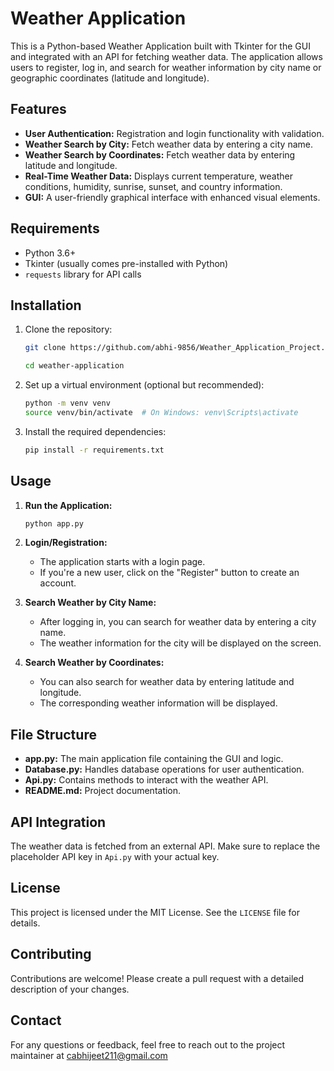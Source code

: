 # Weather Application

This is a Python-based Weather Application built with Tkinter for the GUI and integrated with an API for fetching weather data. The application allows users to register, log in, and search for weather information by city name or geographic coordinates (latitude and longitude).

## Features

- **User Authentication:** Registration and login functionality with validation.
- **Weather Search by City:** Fetch weather data by entering a city name.
- **Weather Search by Coordinates:** Fetch weather data by entering latitude and longitude.
- **Real-Time Weather Data:** Displays current temperature, weather conditions, humidity, sunrise, sunset, and country information.
- **GUI:** A user-friendly graphical interface with enhanced visual elements.

## Requirements

- Python 3.6+
- Tkinter (usually comes pre-installed with Python)
- `requests` library for API calls

## Installation

1. Clone the repository:
    ```bash
   git clone https://github.com/abhi-9856/Weather_Application_Project.git

    cd weather-application
    ```

2. Set up a virtual environment (optional but recommended):
    ```bash
    python -m venv venv
    source venv/bin/activate  # On Windows: venv\Scripts\activate
    ```

3. Install the required dependencies:
    ```bash
    pip install -r requirements.txt
    ```

## Usage

1. **Run the Application:**
    ```bash
    python app.py
    ```

2. **Login/Registration:**
   - The application starts with a login page.
   - If you're a new user, click on the "Register" button to create an account.

3. **Search Weather by City Name:**
   - After logging in, you can search for weather data by entering a city name.
   - The weather information for the city will be displayed on the screen.

4. **Search Weather by Coordinates:**
   - You can also search for weather data by entering latitude and longitude.
   - The corresponding weather information will be displayed.

## File Structure

- **app.py:** The main application file containing the GUI and logic.
- **Database.py:** Handles database operations for user authentication.
- **Api.py:** Contains methods to interact with the weather API.
- **README.md:** Project documentation.

## API Integration

The weather data is fetched from an external API. Make sure to replace the placeholder API key in `Api.py` with your actual key.

## License

This project is licensed under the MIT License. See the `LICENSE` file for details.

## Contributing

Contributions are welcome! Please create a pull request with a detailed description of your changes.

## Contact

For any questions or feedback, feel free to reach out to the project maintainer at cabhijeet211@gmail.com
